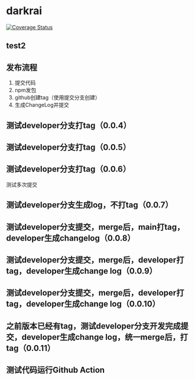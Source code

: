 # darkrai
[![Coverage Status](https://coveralls.io/repos/github/liuxian496/darkrai/badge.svg?branch=developer)](https://coveralls.io/github/liuxian496/darkrai?branch=developer)

## test2

## 发布流程

1. 提交代码
2. npm发包
3. github创建tag（使用提交分支创建）
4. 生成ChangeLog并提交

## 测试developer分支打tag（0.0.4）

## 测试developer分支打tag（0.0.5）

## 测试developer分支打tag（0.0.6）
  测试多次提交

## 测试developer分支生成log，不打tag（0.0.7）

## 测试developer分支提交，merge后，main打tag，developer生成changelog（0.0.8）

## 测试developer分支提交，merge后，developer打tag，developer生成change log（0.0.9）

## 测试developer分支提交，merge后，developer打tag，developer生成change log（0.0.10）

## 之前版本已经有tag，测试developer分支开发完成提交，developer生成change log，统一merge后，打tag（0.0.11）

## 测试代码运行Github Action
